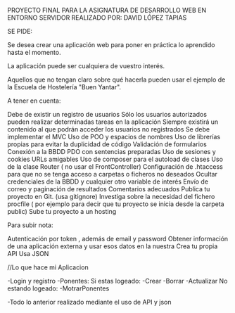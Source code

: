 PROYECTO FINAL PARA LA ASIGNATURA DE DESARROLLO WEB EN ENTORNO SERVIDOR 
REALIZADO POR: DAVID LÓPEZ TAPIAS

SE PIDE:

Se desea crear una aplicación web para poner en práctica lo aprendido hasta el momento.

La aplicación puede ser cualquiera de vuestro interés. 

Aquellos que no tengan claro sobre qué hacerla pueden usar el ejemplo de la Escuela de Hostelería "Buen Yantar".

A tener en cuenta:

Debe de existir un registro de usuarios
Sólo los usuarios autorizados pueden realizar determinadas tareas en la aplicación
Siempre existirá un contenido al que podrán acceder los usuarios no registrados
Se debe implementar el MVC
Uso de POO y espacios de nombres
Uso de librerías propias para evitar la duplicidad de código
Validación de formularios
Conexión a la BBDD PDO con sentencias preparadas
Uso de sesiones y cookies
URLs amigables
Uso de composer para el autoload de clases
Uso de la clase Router ( no usar el FrontController)
Configuración de .htaccess para que no se tenga acceso a carpetas o ficheros no deseados
Ocultar credenciales de la BBDD y cualquier otro variable de interés
Envío de correo y paginación de resultados
Comentarios adecuados
Publica tu proyecto en Git. (usa gitignore)
Investiga sobre la necesidad del fichero procfile ( por ejemplo para decir que tu proyecto se inicia desde la carpeta public)
Sube tu proyecto a un hosting 

Para subir nota:

Autenticación por token , además de email y password
Obtener información de una aplicación externa y usar esos datos en la nuestra
Crea tu propia API
Usa JSON

//Lo que hace mi Aplicacion

-Login y registro
-Ponentes: 
    Si estas logeado:
          -Crear
          -Borrar
          -Actualizar
    No estando logeado:
          -MotrarPonentes
          
 -Todo lo anterior realizado mediante el uso de API y json
 
